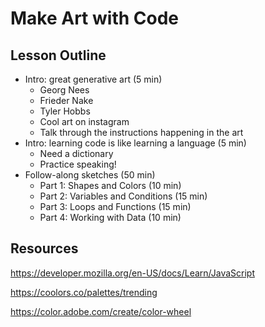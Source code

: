 # Make Art with Code

## Lesson Outline

- Intro: great generative art (5 min)
  - Georg Nees
  - Frieder Nake
  - Tyler Hobbs
  - Cool art on instagram
  - Talk through the instructions happening in the art
- Intro: learning code is like learning a language (5 min)
  - Need a dictionary
  - Practice speaking!
- Follow-along sketches (50 min)
  - Part 1: Shapes and Colors (10 min)
  - Part 2: Variables and Conditions (15 min)
  - Part 3: Loops and Functions (15 min)
  - Part 4: Working with Data (10 min)

## Resources

https://developer.mozilla.org/en-US/docs/Learn/JavaScript

https://coolors.co/palettes/trending

https://color.adobe.com/create/color-wheel
